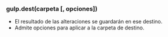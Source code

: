### gulp.dest(carpeta [, opciones])

- El resultado de las alteraciones se guardarán en ese destino.
- Admite opciones para aplicar a la carpeta de destino.
